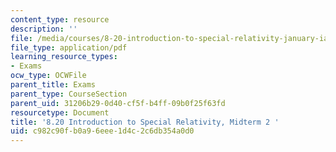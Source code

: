 ```yaml
---
content_type: resource
description: ''
file: /media/courses/8-20-introduction-to-special-relativity-january-iap-2021/c982c90fb0a96eee1d4c2c6db354a0d0_MIT8_20iap21_midterm2.pdf
file_type: application/pdf
learning_resource_types:
- Exams
ocw_type: OCWFile
parent_title: Exams
parent_type: CourseSection
parent_uid: 31206b29-0d40-cf5f-b4ff-09b0f25f63fd
resourcetype: Document
title: '8.20 Introduction to Special Relativity, Midterm 2 '
uid: c982c90f-b0a9-6eee-1d4c-2c6db354a0d0
---
```

